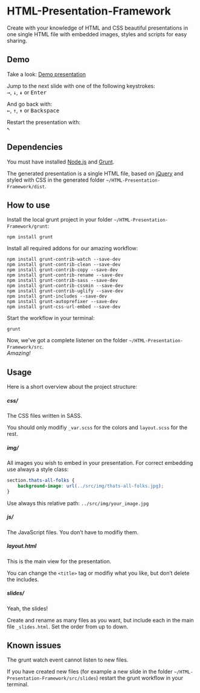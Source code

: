# HTML-Presentation-Framework
Create with your knowledge of HTML and CSS beautiful presentations in one single HTML file with embedded images, styles and scripts for easy sharing.

## Demo
Take a look: [Demo presentation](http://www.ammann.cc/GitHub/HTML-Presentation-Framework/)

Jump to the next slide with one of the following keystrokes:<br>
<kbd>&rarr;</kbd>, <kbd>&darr;</kbd>, <kbd>&Darr;</kbd> or <kbd>Enter</kbd>

And go back with:<br>
<kbd>&larr;</kbd>, <kbd>&uarr;</kbd>, <kbd>&Uarr;</kbd> or <kbd>Backspace</kbd>

Restart the presentation with:<br>
<kbd>&nwarr;</kbd>

## Dependencies
You must have installed [Node.js](https://nodejs.org/) and [Grunt](http://gruntjs.com/).

The generated presentation is a single HTML file, based on [jQuery](https://jquery.com/) and styled with CSS in the generated folder `~/HTML-Presentation-Framework/dist`.

## How to use
Install the local grunt project in your folder `~/HTML-Presentation-Framework/grunt`:

`npm install grunt`

Install all required addons for our amazing workflow:
```
npm install grunt-contrib-watch --save-dev
npm install grunt-contrib-clean --save-dev
npm install grunt-contrib-copy --save-dev
npm install grunt-contrib-rename --save-dev
npm install grunt-contrib-sass --save-dev
npm install grunt-contrib-cssmin --save-dev
npm install grunt-contrib-uglify --save-dev
npm install grunt-includes --save-dev
npm install grunt-autoprefixer --save-dev
npm install grunt-css-url-embed --save-dev
```

Start the workflow in your terminal:

`grunt`

Now, we've got a complete listener on the folder `~/HTML-Presentation-Framework/src`.<br>
*Amazing!*

## Usage
Here is a short overview about the project structure:

##### css/
The CSS files written in SASS.

You should only modifiy `_var.scss` for the colors and `layout.scss` for the rest.

##### img/
All images you wish to embed in your presentation. For correct embedding use always a style class:
```css
section.thats-all-folks {
	background-image: url(../src/img/thats-all-folks.jpg);
}
```

Use always this relative path: `../src/img/your_image.jpg`

##### js/
The JavaScript files. You don’t have to modifiy them.

##### layout.html
This is the main view for the presentation.

You can change the `<title>` tag or modifiy what you like, but don’t delete the includes.

##### slides/
Yeah, the slides!

Create and rename as many files as you want, but include each in the main file `_slides.html`. Set the order from up to down.

## Known issues
The grunt watch event cannot listen to new files.

If you have created new files (for example a new slide in the folder `~/HTML-Presentation-Framework/src/slides`) restart the grunt workflow in your terminal.
